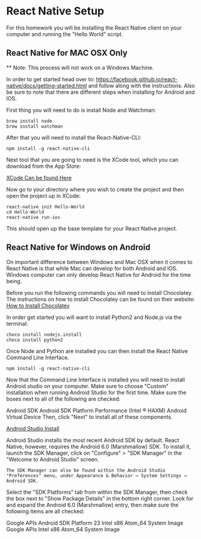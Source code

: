 # React Native Setup

For this homework you will be installing the React Native client on your computer and running the "Hello World" script.

## React Native for MAC OSX Only
** Note: This process will not work on a Windows Machine. 

In order to get started head over to: https://facebook.github.io/react-native/docs/getting-started.html and follow along with the instructions. Also be sure to note that there are different steps when installing for Android and IOS.

First thing you will need to do is install Node and Watchman:

```
brew install node
brew install watchman
```

After that you will need to install the React-Native-CLI:

```
npm install -g react-native-cli
```

Next tool that you are going to need is the XCode tool, which you can download from the App Store:

[XCode Can be found Here](https://itunes.apple.com/us/app/xcode/id497799835?mt=12)

Now go to your directory where you wish to create the project and then open the project up in XCode:

```
react-native init Hello-World
cd Hello-World
react-native run-ios  
```

This should open up the base template for your React Native project.

## React Native for Windows on Android

On important difference between Windows and Mac OSX when it comes to React Native is that while Mac can develop for both Android and IOS. Windows computer can only develop React Native for Android for the time being. 

Before you run the following commands you will need to install Chocolatey. The instructions on how to install Chocolatey can be found on their website:
[How to Install Chocolatey](https://chocolatey.org/install)

In order get started you will want to install Python2 and Node.js via the terminal: 
```
choco install nodejs.install
choco install python2
```

Once Node and Python are installed you can then install the React Native Command Line Interface.

```
npm install -g react-native-cli

```

Now that the Command Line Interface is installed you will need to install Android studio on your computer. Make sure to choose "Custom" installation when running Android Studio for the first time. Make sure the boxes next to all of the following are checked:

Android SDK
Android SDK Platform
Performance (Intel ® HAXM)
Android Virtual Device
Then, click "Next" to install all of these components.

[Android Studio Install](https://developer.android.com/studio/install.html)

Android Studio installs the most recent Android SDK by default. React Native, however, requires the Android 6.0 (Marshmallow) SDK. To install it, launch the SDK Manager, click on "Configure" > "SDK Manager" in the "Welcome to Android Studio" screen.

```
The SDK Manager can also be found within the Android Studio "Preferences" menu, under Appearance & Behavior → System Settings → Android SDK.
```

Select the "SDK Platforms" tab from within the SDK Manager, then check the box next to "Show Package Details" in the bottom right corner. Look for and expand the Android 6.0 (Marshmallow) entry, then make sure the following items are all checked:

Google APIs
Android SDK Platform 23
Intel x86 Atom_64 System Image
Google APIs Intel x86 Atom_64 System Image

